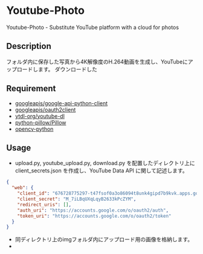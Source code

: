 # Youtube-Photo
Youtube-Photo - Substitute YouTube platform with a cloud for photos

## Description
フォルダ内に保存した写真から4K解像度のH.264動画を生成し、YouTubeにアップロードします。
ダウンロードした

## Requirement
- [googleapis/google-api-python-client](https://github.com/googleapis/google-api-python-client)
- [googleapis/oauth2client](https://github.com/googleapis/oauth2client)
- [ytdl-org/youtube-dl](https://github.com/ytdl-org/youtube-dl)
- [python-pillow/Pillow](https://github.com/python-pillow/Pillow)
- [opencv-python](https://pypi.org/project/opencv-python/)

## Usage
+ upload.py, youtube_upload.py, download.py を配置したディレクトリ上に client_secrets.json を作成し、YouTube Data API に関して記述します。
```json
{
  "web": {
    "client_id": "676728775297-t47fsof0a3o86094t8unk4gipd7b9kvk.apps.googleusercontent.com",
    "client_secret": "M_7iLBqUXqLqyB2633kPcZYM",
    "redirect_uris": [],
    "auth_uri": "https://accounts.google.com/o/oauth2/auth",
    "token_uri": "https://accounts.google.com/o/oauth2/token"
  }
}
```
+ 同ディレクトリ上のimgフォルダ内にアップロード用の画像を格納します。
+ 